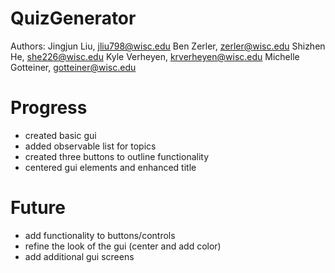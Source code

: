 # QuizGenerator
Authors: 
Jingjun Liu, jliu798@wisc.edu
Ben Zerler, zerler@wisc.edu
Shizhen He, she226@wisc.edu
Kyle Verheyen, krverheyen@wisc.edu
Michelle Gotteiner, gotteiner@wisc.edu

# Progress
- created basic gui
- added observable list for topics
- created three buttons to outline functionality
- centered gui elements and enhanced title

# Future
- add functionality to buttons/controls
- refine the look of the gui (center and add color)
- add additional gui screens
